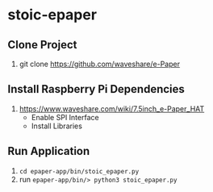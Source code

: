 # stoic-epaper

## Clone Project
1. git clone https://github.com/waveshare/e-Paper

## Install Raspberry Pi Dependencies
1. https://www.waveshare.com/wiki/7.5inch_e-Paper_HAT
    * Enable SPI Interface
    * Install Libraries

## Run Application
1. `cd epaper-app/bin/stoic_epaper.py`
2. run `epaper-app/bin/> python3 stoic_epaper.py`
